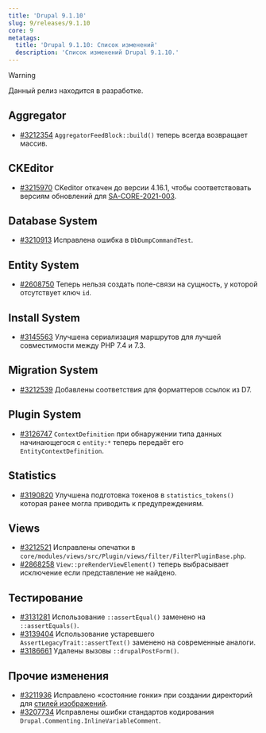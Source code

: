 ```yaml
---
title: 'Drupal 9.1.10'
slug: 9/releases/9.1.10
core: 9
metatags:
  title: 'Drupal 9.1.10: Список изменений'
  description: 'Список изменений Drupal 9.1.10.'
---
```


> [!WARNING]
> Данный релиз находится в разработке.

## Aggregator

* [#3212354](https://www.drupal.org/project/drupal/issues/3212354) `AggregatorFeedBlock::build()` теперь всегда возвращает массив.

## CKEditor

* [#3215970](https://www.drupal.org/project/drupal/issues/3215970) CKeditor откачен до версии 4.16.1, чтобы соответствовать версиям обновлений для [SA-CORE-2021-003](../../../../security/sa-core/2021-003/index.md).

## Database System

* [#3210913](https://www.drupal.org/project/drupal/issues/3210913) Исправлена ошибка в `DbDumpCommandTest`.

## Entity System

* [#2608750](https://www.drupal.org/project/drupal/issues/2608750) Теперь нельзя создать поле-связи на сущность, у которой отсутствует ключ `id`.

## Install System

* [#3145563](https://www.drupal.org/project/drupal/issues/3145563) Улучшена сериализация маршрутов для лучшей совместимости между PHP 7.4 и 7.3.

## Migration System

* [#3212539](https://www.drupal.org/project/drupal/issues/3212539) Добавлены соответствия для форматтеров ссылок из D7.

## Plugin System

* [#3126747](https://www.drupal.org/project/drupal/issues/3126747) `ContextDefinition` при обнаружении типа данных начинающегося с `entity:*` теперь передаёт его `EntityContextDefinition`.

## Statistics

* [#3190820](https://www.drupal.org/project/drupal/issues/3190820) Улучшена подготовка токенов в `statistics_tokens()` которая ранее могла приводить к предупреждениям.

## Views

* [#3212521](https://www.drupal.org/project/drupal/issues/3212521) Исправлены опечатки в `core/modules/views/src/Plugin/views/filter/FilterPluginBase.php`.
* [#2868258](https://www.drupal.org/project/drupal/issues/2868258) `View::preRenderViewElement()` теперь выбрасывает исключение если представление не найдено.

## Тестирование

* [#3131281](https://www.drupal.org/project/drupal/issues/3131281) Использование `::assertEqual()` заменено на `::assertEquals()`.
* [#3139404](https://www.drupal.org/project/drupal/issues/3139404) Использование устаревшего `AssertLegacyTrait::assertText()` заменено на современные аналоги.
* [#3186661](https://www.drupal.org/project/drupal/issues/3186661) Удалены вызовы `::drupalPostForm()`.

## Прочие изменения

* [#3211936](https://www.drupal.org/project/drupal/issues/3211936) Исправлено «состояние гонки» при создании директорий для [стилей изображений](../../../image/image-styles/index.md).
* [#3207734](https://www.drupal.org/project/drupal/issues/3207734) Исправлены ошибки стандартов кодирования `Drupal.Commenting.InlineVariableComment`.

